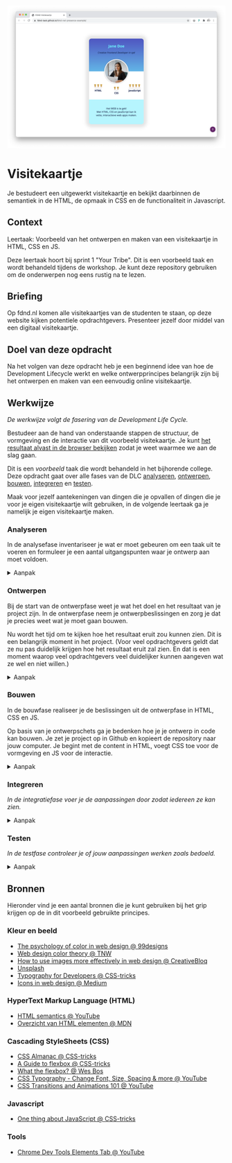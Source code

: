 ![Visitekaartje](VisitekaartjeChrome.png "Visitekaartje")

# Visitekaartje
Je bestudeert een uitgewerkt visitekaartje en bekijkt daarbinnen de semantiek in de HTML, de opmaak in CSS en de functionaliteit in Javascript.

## Context
Leertaak: Voorbeeld van het ontwerpen en maken van een visitekaartje in HTML, CSS en JS.

Deze leertaak hoort bij sprint 1 "Your Tribe". Dit is een voorbeeld taak en wordt behandeld tijdens de workshop. Je kunt deze repository gebruiken om de onderwerpen nog eens rustig na te lezen.

## Briefing
Op fdnd.nl komen alle visitekaartjes van de studenten te staan, op deze website kijken potentiele opdrachtgevers. Presenteer jezelf door middel van een digitaal visitekaartje.

## Doel van deze opdracht
Na het volgen van deze opdracht heb je een beginnend idee van hoe de Development Lifecycle werkt en welke ontwerpprincipes belangrijk zijn bij het ontwerpen en maken van een eenvoudig online visitekaartje.

## Werkwijze
*De werkwijze volgt de fasering van de Development Life Cycle.*

Bestudeer aan de hand van onderstaande stappen de structuur, de vormgeving en de interactie van dit voorbeeld visitekaartje. Je kunt [het resultaat alvast in de browser bekijken](https://fdnd-task.github.io/fdnd-visitekaartje-example/) zodat je weet waarmee we aan de slag gaan.

Dit is een *voorbeeld* taak die wordt behandeld in het bijhorende college. Deze opdracht gaat over alle fases van de DLC [analyseren](#analyseren), [ontwerpen](#ontwerpen), [bouwen](#bouwen), [integreren](#integreren) en [testen](#testen).

Maak voor jezelf aantekeningen van dingen die je opvallen of dingen die je voor je eigen visitekaartje wilt gebruiken, in de volgende leertaak ga je namelijk je eigen visitekaartje maken.

### Analyseren

In de analysefase inventariseer je wat er moet gebeuren om een taak uit te voeren en formuleer je een aantal uitgangspunten waar je ontwerp aan moet voldoen.

<details>
<summary>Aanpak</summary>

1. Lees de instructies van deze leertaak zorgvuldig door.
2. Bekijk de verschillende fases van de Development Lifecycle en wat je per stap gaat doen.
3. Bespreek wat je aan werk verwacht en maak aantekening. (wat komt je bekend voor, wat heb je al vaker gedaan of wat lijkt je lastig)

  #### Materiaal

- [Resource](https://example.com)
- [Resource](https://example.com)
- [Resource](https://example.com)

</details>

### Ontwerpen

Bij de start van de ontwerpfase weet je wat het doel en het resultaat van je project zijn. In de ontwerpfase neem je ontwerpbeslissingen en zorg je dat je precies weet wat je moet gaan bouwen. 

Nu wordt het tijd om te kijken hoe het resultaat eruit zou kunnen zien. Dit is een belangrijk moment in het project.
(Voor veel opdrachtgevers geldt dat ze nu pas duidelijk krijgen hoe het resultaat eruit zal zien. En dat is een moment waarop veel opdrachtgevers veel duidelijker kunnen aangeven wat ze wel en niet willen.)


<details>
<summary>Aanpak</summary>

1. Schets in je boekje! (Wat wil je over jezelf vertellen? Waar ben je geboren? Waar woon je nu? Wat is je lievelingseten? Heb je een bijbaan? Zit je op frisbee? Heb je ambities? Waar wil je goed in worden? Wat zou een leraar van je vorige school over jou vertellen? En wat zeggen je vrienden?)
2. Bespreek je schets en ideeën met je squad en verzamel feedback
3. Schets een een definitieve versie van je visitekaartje
  
  <img width="856" alt="image" src="https://user-images.githubusercontent.com/1391509/132128256-8fde0aeb-d022-44bc-b666-563d6fb12f88.png">


#### Materiaal

- en en papier]

</details>

### Bouwen
In de bouwfase realiseer je de beslissingen uit de ontwerpfase in HTML, CSS en JS.

Op basis van je ontwerpschets ga je bedenken hoe je je ontwerp in code kan bouwen. Je zet je project op in Github en kopieert de repository naar jouw computer. Je begint met de content in HTML, voegt CSS toe voor de vormgeving en JS voor de interactie. 


<details>
<summary>Aanpak</summary>

1. {geef de stappen}
2. {die in deze fase}
3. {doorlopen worden}

#### Materiaal

- [Resource](https://example.com)
- [Resource](https://example.com)
- [Resource](https://example.com)

</details>

### Integreren
*In de integratiefase voer je de aanpassingen door zodat iedereen ze kan zien.*

<details>
<summary>Aanpak</summary>

1. {geef de stappen}
2. {die in deze fase}
3. {doorlopen worden}

#### Materiaal

- [Resource](https://example.com)
- [Resource](https://example.com)
- [Resource](https://example.com)

</details>

### Testen
*In de testfase controleer je of jouw aanpassingen werken zoals bedoeld.*

<details>
<summary>Aanpak</summary>

1. {geef de stappen}
2. {die in deze fase}
3. {doorlopen worden}

#### Materiaal

- [Resource](https://example.com)
- [Resource](https://example.com)
- [Resource](https://example.com)

</details>




## Bronnen
Hieronder vind je een aantal bronnen die je kunt gebruiken bij het grip krijgen op de in dit voorbeeld gebruikte principes.

### Kleur en beeld
- [The psychology of color in web design @ 99designs](https://en.99designs.nl/blog/creative-inspiration/psychology-color-web-design/)
- [Web design color theory @ TNW](https://thenextweb.com/dd/2015/04/07/how-to-create-the-right-emotions-with-color-in-web-design/)
- [How to use images more effectively in web design @ CreativeBloq](https://www.creativebloq.com/inspiration/how-to-use-images-more-effectively-in-web-design)
- [Unsplash](https://unsplash.com/)
- [Typography for Developers @ CSS-tricks](https://css-tricks.com/typography-for-developers/)
- [Icons in web design @ Medium](https://medium.com/outcrowd/icons-in-web-design-824f57cb2db0)

### HyperText Markup Language (HTML)
- [HTML semantics @ YouTube](https://www.youtube.com/watch?v=n9T2B91hHRM)
- [Overzicht van HTML elementen @ MDN](https://developer.mozilla.org/nl/docs/Web/HTML/Element)

### Cascading StyleSheets (CSS)
- [CSS Almanac @ CSS-tricks](https://css-tricks.com/almanac/)
- [A Guide to flexbox @ CSS-tricks](https://css-tricks.com/snippets/css/a-guide-to-flexbox/)
- [What the flexbox? @ Wes Bos](https://flexbox.io/)
- [CSS Typography - Change Font, Size, Spacing & more @ YouTube](https://www.youtube.com/watch?v=RNakAX3rVVw)
- [CSS Transitions and Animations 101 @ YouTube](https://www.youtube.com/watch?v=n9T2B91hHRM)

### Javascript
- [One thing about JavaScript @ CSS-tricks](https://css-tricks.com/video-screencasts/150-hey-designers-know-one-thing-javascript-recommend/)

### Tools
- [Chrome Dev Tools Elements Tab @ YouTube](https://www.youtube.com/watch?v=Z3HGJsNLQ1E)



